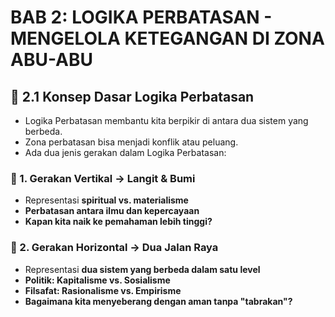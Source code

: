 # BAB 2: LOGIKA PERBATASAN - MENGELOLA KETEGANGAN DI ZONA ABU-ABU

## 📌 2.1 Konsep Dasar Logika Perbatasan
- Logika Perbatasan membantu kita berpikir di antara dua sistem yang berbeda.
- Zona perbatasan bisa menjadi konflik atau peluang.
- Ada dua jenis gerakan dalam Logika Perbatasan:

### 🔹 1. Gerakan Vertikal → Langit & Bumi
- Representasi **spiritual vs. materialisme**
- **Perbatasan antara ilmu dan kepercayaan**
- **Kapan kita naik ke pemahaman lebih tinggi?**

### 🔹 2. Gerakan Horizontal → Dua Jalan Raya
- Representasi **dua sistem yang berbeda dalam satu level**
- **Politik: Kapitalisme vs. Sosialisme**
- **Filsafat: Rasionalisme vs. Empirisme**
- **Bagaimana kita menyeberang dengan aman tanpa "tabrakan"?**
